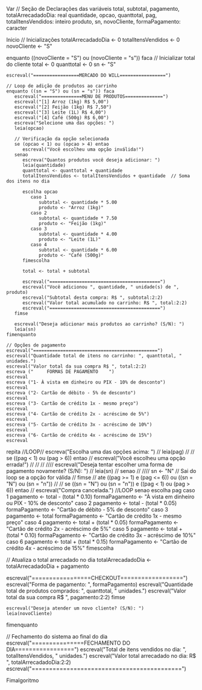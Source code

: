 Var
// Seção de Declarações das variáveis
total, subtotal, pagamento, totalArrecadadoDia: real
quantidade, opcao, quanttotal, pag, totalItensVendidos: inteiro
produto, sn, novoCliente, formaPagamento: caracter

Inicio
// Inicializações
totalArrecadadoDia <- 0
totalItensVendidos <- 0
novoCliente <- "S"

enquanto ((novoCliente = "S") ou (novoCliente = "s")) faca
    // Inicializar total do cliente
    total <- 0
    quanttotal <- 0
    sn <- "S"

    escreval("=================MERCADO DO WILL=================")

    // Loop de adição de produtos ao carrinho
    enquanto ((sn = "S") ou (sn = "s")) faca
       escreval("===============MENU DE PRODUTOS==============")
       escreval("[1] Arroz (1kg) R$ 5,00")
       escreval("[2] Feijão (1kg) R$ 7,50")
       escreval("[3] Leite (1L) R$ 4,00")
       escreval("[4] Café (500g) R$ 6,00")
       escreva("Selecione uma das opções: ")
       leia(opcao)

       // Verificação da opção selecionada
       se (opcao < 1) ou (opcao > 4) entao
          escreval("Você escolheu uma opção inválida!")
       senao
          escreva("Quantos produtos você deseja adicionar: ")
          leia(quantidade)
          quanttotal <- quanttotal + quantidade
          totalItensVendidos <- totalItensVendidos + quantidade  // Soma dos itens no dia

          escolha opcao
             caso 1
                subtotal <- quantidade * 5.00
                produto <- "Arroz (1kg)"
             caso 2
                subtotal <- quantidade * 7.50
                produto <- "Feijão (1kg)"
             caso 3
                subtotal <- quantidade * 4.00
                produto <- "Leite (1L)"
             caso 4
                subtotal <- quantidade * 6.00
                produto <- "Café (500g)"
          fimescolha

          total <- total + subtotal

          escreval("=========================================")
          escreval("Você adicionou ", quantidade, " unidade(s) de ", produto)
          escreval("Subtotal desta compra: R$ ", subtotal:2:2)
          escreval("Valor total acumulado no carrinho: R$ ", total:2:2)
          escreval("=========================================")
       fimse

       escreval("Deseja adicionar mais produtos ao carrinho? (S/N): ")
       leia(sn)
    fimenquanto

    // Opções de pagamento
    escreval("==============================================")
    escreval("Quantidade total de itens no carrinho: ", quanttotal, " unidades.")
    escreval("Valor total da sua compra R$ ", total:2:2)
    escreva ("     FORMAS DE PAGAMENTO    ")
    escreval
    escreva ("1- À vista em dinheiro ou PIX - 10% de desconto")
    escreval
    escreva ("2- Cartão de débito - 5% de desconto")
    escreval
    escreva ("3- Cartão de crédito 1x - mesmo preço")
    escreval
    escreva ("4- Cartão de crédito 2x - acréscimo de 5%")
    escreval
    escreva ("5- Cartão de crédito 3x - acréscimo de 10%")
    escreval
    escreva ("6- Cartão de crédito 4x - acréscimo de 15%")
    escreval


repita                                                           //LOOP//
   escreva("Escolha uma das opções acima: ")                     //
   leia(pag)                                                       //
                                                                     //
   se ((pag < 1) ou (pag > 6)) entao                                   //
      escreval("Você escolheu uma opção errada!")                        // // // ////
      escreval("Deseja tentar escolher uma forma de pagamento novamente? (S/N): ") //
      leia(sn)                                                                    //
   senao                                                                    // ////
      sn <- "N"  // Sai do loop se a opção for válida                      //
   fimse                                                                  //
ate ((pag >= 1) e (pag <= 6)) ou ((sn = "N") ou (sn = "n"))              //
                                                                        //
se ((sn = "N") ou (sn = "n")) e ((pag < 1) ou (pag > 6)) entao        //
   escreval("Compra cancelada.")                                     //LOOP
senao
   escolha pag
      caso 1
         pagamento <- total - (total * 0.10)
         formaPagamento <- "À vista em dinheiro ou PIX - 10% de desconto"
      caso 2
         pagamento <- total - (total * 0.05)
         formaPagamento <- "Cartão de débito - 5% de desconto"
      caso 3
         pagamento <- total
         formaPagamento <- "Cartão de crédito 1x - mesmo preço"
      caso 4
         pagamento <- total + (total * 0.05)
         formaPagamento <- "Cartão de crédito 2x - acréscimo de 5%"
      caso 5
         pagamento <- total + (total * 0.10)
         formaPagamento <- "Cartão de crédito 3x - acréscimo de 10%"
      caso 6
         pagamento <- total + (total * 0.15)
         formaPagamento <- "Cartão de crédito 4x - acréscimo de 15%"
   fimescolha

   // Atualiza o total arrecadado no dia
   totalArrecadadoDia <- totalArrecadadoDia + pagamento

   escreval("=================CHECKOUT==================")
   escreval("Forma de pagamento: ", formaPagamento)
   escreval("Quantidade total de produtos comprados: ", quanttotal, " unidades.")
   escreval("Valor total da sua compra R$ ", pagamento:2:2)
fimse


    escreval("Deseja atender um novo cliente? (S/N): ")
    leia(novoCliente)
fimenquanto

// Fechamento do sistema ao final do dia
escreval("===============FECHAMENTO DO DIA=================")
escreval("Total de itens vendidos no dia: ", totalItensVendidos, " unidades.")
escreval("Valor total arrecadado no dia: R$ ", totalArrecadadoDia:2:2)
escreval("===========================================")

Fimalgoritmo